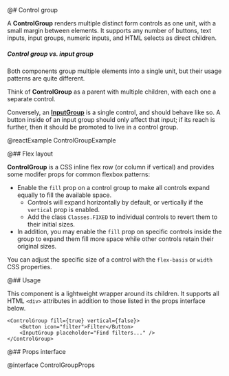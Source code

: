 @# Control group

A **ControlGroup** renders multiple distinct form controls as one unit, with a small margin between elements. It
supports any number of buttons, text inputs, input groups, numeric inputs, and HTML selects as direct children.

<div class="@ns-callout @ns-intent-success @ns-icon-comparison @ns-callout-has-body-content">
    <h5 class="@ns-heading">Control group vs. input group</h5>

Both components group multiple elements into a single unit, but their usage patterns are quite different.

Think of **ControlGroup** as a parent with multiple children, with each one a separate control.

Conversely, an [**InputGroup**](#core/components/input-group) is a single control, and should behave like
so. A button inside of an input group should only affect that input; if its reach is further, then it should be
promoted to live in a control group.

</div>

@reactExample ControlGroupExample

@## Flex layout

**ControlGroup** is a CSS inline flex row (or column if vertical) and provides some modifer props for common flexbox
patterns:

-   Enable the `fill` prop on a control group to make all controls expand equally to fill the available space.
    -   Controls will expand horizontally by default, or vertically if the `vertical` prop is enabled.
    -   Add the class `Classes.FIXED` to individual controls to revert them to their initial sizes.
-   In addition, you may enable the `fill` prop on specific controls inside the group to expand them fill more space while other controls retain their original sizes.

You can adjust the specific size of a control with the `flex-basis` or `width` CSS properties.

@## Usage

This component is a lightweight wrapper around its children. It supports all HTML `<div>` attributes in addition to
those listed in the props interface below.

```tsx
<ControlGroup fill={true} vertical={false}>
    <Button icon="filter">Filter</Button>
    <InputGroup placeholder="Find filters..." />
</ControlGroup>
```

@## Props interface

@interface ControlGroupProps
